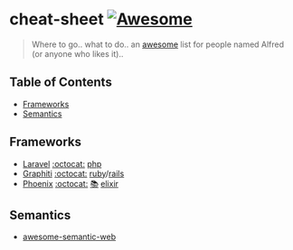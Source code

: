 cheat-sheet [![Awesome][AWESOME BADGE]][AWESOME PAGE]
===
> Where to go.. what to do.. an [awesome](https://github.com/sindresorhus/awesome) list for people named Alfred (or anyone who likes it)..

Table of Contents
----
- [Frameworks](#frameworks)
- [Semantics](#semantics)

Frameworks
----
- [Laravel](https://laravel.com/) [:octocat:](https://github.com/laravel/framework) [php](https://www.php.net/)
- [Graphiti](https://www.graphiti.dev/) [:octocat:](https://github.com/graphiti-api/graphiti) [ruby](https://www.ruby-lang.org/en/)/[rails](https://rubyonrails.org/)
- [Phoenix](https://phoenixframework.org/) [:octocat:](https://github.com/phoenixframework/phoenix) [:books:](https://hexdocs.pm/phoenix/Phoenix.html) [elixir](https://elixir-lang.org/)

Semantics
----
- [awesome-semantic-web](https://github.com/jbenner-radham/awesome-semantic-web)

[AWESOME BADGE]: https://cdn.rawgit.com/sindresorhus/awesome/d7305f38d29fed78fa85652e3a63e154dd8e8829/media/badge.svg
[AWESOME PAGE]: https://github.com/sindresorhus/awesome
